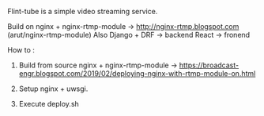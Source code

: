 Flint-tube is a simple video streaming service.

Build on nginx + nginx-rtmp-module -> http://nginx-rtmp.blogspot.com (arut/nginx-rtmp-module)
Also Django + DRF -> backend
React -> fronend

How to :

1. Build from source nginx + nginx-rtmp-module -> 
https://broadcast-engr.blogspot.com/2019/02/deploying-nginx-with-rtmp-module-on.html

2. Setup nginx + uwsgi. 

3. Execute deploy.sh

